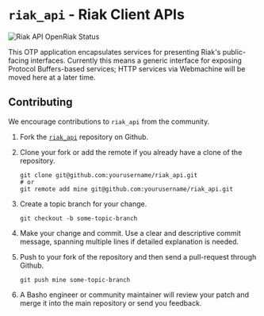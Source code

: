 # `riak_api` - Riak Client APIs

![Riak API OpenRiak Status](https://github.com/OpenRiak/riak_api/actions/workflows/erlang.yml/badge.svg?branch=openriak-3.4)

This OTP application encapsulates services for presenting Riak's
public-facing interfaces. Currently this means a generic interface for
exposing Protocol Buffers-based services; HTTP services via Webmachine
will be moved here at a later time.

## Contributing

We encourage contributions to `riak_api` from the community.

1. Fork the [`riak_api`](https://github.com/basho/riak_api) repository
   on Github.
2. Clone your fork or add the remote if you already have a clone of
   the repository.

    ```
    git clone git@github.com:yourusername/riak_api.git
    # or
    git remote add mine git@github.com:yourusername/riak_api.git
    ```

3. Create a topic branch for your change.

    ```
    git checkout -b some-topic-branch
    ```

4. Make your change and commit. Use a clear and descriptive commit
   message, spanning multiple lines if detailed explanation is needed.
5. Push to your fork of the repository and then send a pull-request
   through Github.

    ```
    git push mine some-topic-branch
    ```

6. A Basho engineer or community maintainer will review your patch and
   merge it into the main repository or send you feedback.
